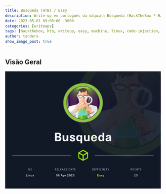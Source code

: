 ```yaml
---
title: Busqueda (HTB) / Easy
description: Write-up em português da máquina Busqueda (HackTheBox * Hacker's Wrath)
date: 2023-05-01 09:00:00 -3000
categories: [writeups]
tags: [hackthebox, htb, writeup, easy, machine, linux, code-injection, path-manipulation]
author: tandera
show_image_post: true
---
```


## Visão Geral

![Infocard dá máquina Busqueda](/assets/writeups/2023-05-01-busqueda/infocard.png)


